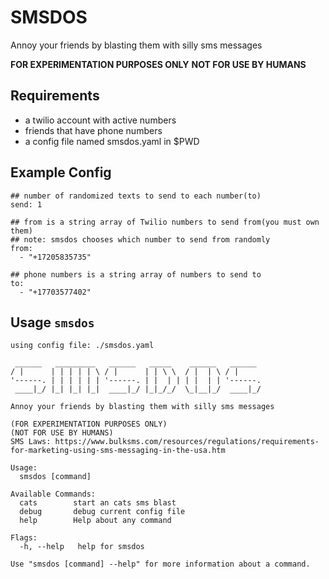 # SMSDOS

Annoy your friends by blasting them with silly sms messages

**FOR EXPERIMENTATION PURPOSES ONLY**
**NOT FOR USE BY HUMANS**

## Requirements
- a twilio account with active numbers
- friends that have phone numbers
- a config file named smsdos.yaml in $PWD 

## Example Config

```text
## number of randomized texts to send to each number(to)
send: 1

## from is a string array of Twilio numbers to send from(you must own them) 
## note: smsdos chooses which number to send from randomly
from:
  - "+17205835735"

## phone numbers is a string array of numbers to send to
to:
  - "+17703577402"
```


## Usage `smsdos`

```text
using config file: ./smsdos.yaml

 ______   _________   ______   _____    ______   ______ 
/ |      | | | | | \ / |      | | \ \  / |  | \ / |     
'------. | | | | | | '------. | |  | | | |  | | '------.
 ____|_/ |_| |_| |_|  ____|_/ |_|_/_/  \_|__|_/  ____|_/
                                                        
Annoy your friends by blasting them with silly sms messages

(FOR EXPERIMENTATION PURPOSES ONLY)
(NOT FOR USE BY HUMANS)
SMS Laws: https://www.bulksms.com/resources/regulations/requirements-for-marketing-using-sms-messaging-in-the-usa.htm

Usage:
  smsdos [command]

Available Commands:
  cats        start an cats sms blast
  debug       debug current config file
  help        Help about any command

Flags:
  -h, --help   help for smsdos

Use "smsdos [command] --help" for more information about a command.
```

